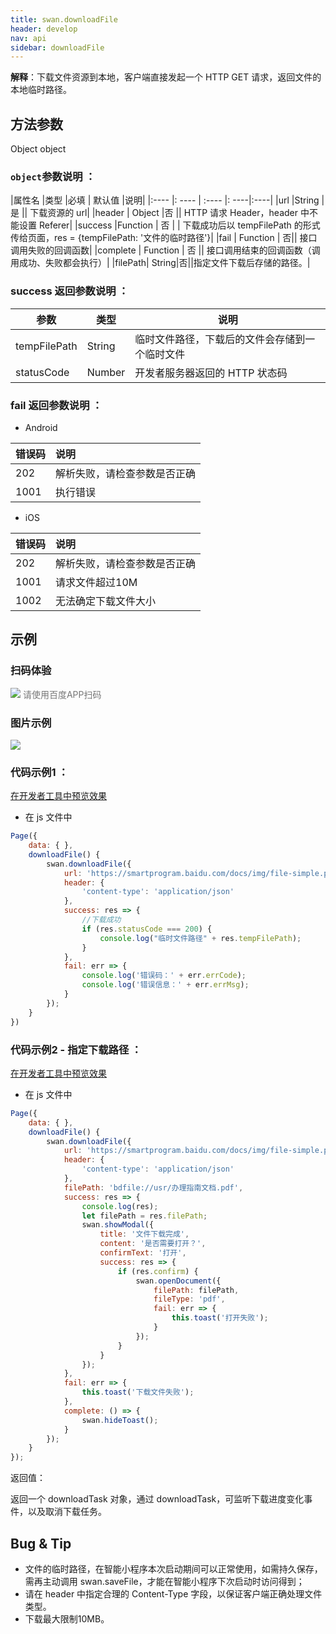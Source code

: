 ```yaml
---
title: swan.downloadFile
header: develop
nav: api
sidebar: downloadFile
---
```




**解释**：下载文件资源到本地，客户端直接发起一个 HTTP GET 请求，返回文件的本地临时路径。


##  方法参数  

Object object

###  `object`参数说明  ：

|属性名 |类型  |必填 | 默认值 |说明|
|:---- |: ---- | :---- |: ----|:----|
|url |String | 是 || 下载资源的 url|
|header | Object  |否 || HTTP 请求 Header，header 中不能设置 Referer|
|success |Function |   否  | | 下载成功后以 tempFilePath 的形式传给页面，res = {tempFilePath: '文件的临时路径'}|
|fail   | Function   | 否||  接口调用失败的回调函数|
|complete  |  Function  |  否 || 接口调用结束的回调函数（调用成功、失败都会执行）|
|filePath| String|否||指定文件下载后存储的路径。|


###  success 返回参数说明  ：

|参数 | 类型 | 说明|
|---- | ---- | ---- |
|tempFilePath  |  String  |临时文件路径，下载后的文件会存储到一个临时文件|
|statusCode | Number | 开发者服务器返回的 HTTP 状态码|

###  fail 返回参数说明  ：


* Android

|错误码|说明|
|:--|:--|
|202|解析失败，请检查参数是否正确  |
|1001|执行错误|

* iOS

|错误码|说明|
|:--|:--|
|202|解析失败，请检查参数是否正确  |
|1001|请求文件超过10M|
|1002|无法确定下载文件大小|

## 示例

### 扫码体验

<div class='scan-code-container'>
    <img src="https://b.bdstatic.com/miniapp/assets/images/doc_demo/downloadFile.png" class="demo-qrcode-image" />
    <font color=#777 12px>请使用百度APP扫码</font>
</div>

###  图片示例  

<div class="m-doc-custom-examples">
    <div class="m-doc-custom-examples-correct">
        <img src="https://b.bdstatic.com/miniapp/images/downloadFile.gif">
    </div>
    <div class="m-doc-custom-examples-correct">
        <img src=" ">
    </div>
    <div class="m-doc-custom-examples-correct">
        <img src=" ">
    </div>     
</div>

###  代码示例1  ：
 

<a href="swanide://fragment/0bac1c0d10ee17ce6be023aac81a8c381572945831796" title="在开发者工具中预览效果" target="_self">在开发者工具中预览效果</a>

* 在 js 文件中

```js
Page({
    data: { },
    downloadFile() {
        swan.downloadFile({
            url: 'https://smartprogram.baidu.com/docs/img/file-simple.pdf',
            header: {
                'content-type': 'application/json'
            },
            success: res => {
                //下载成功
                if (res.statusCode === 200) {
                    console.log("临时文件路径" + res.tempFilePath);
                }
            },
            fail: err => {
                console.log('错误码：' + err.errCode);
                console.log('错误信息：' + err.errMsg);
            }
        });
    }
})
```

###  代码示例2  - 指定下载路径  ：
 

<a href="swanide://fragment/3351aaeff8b78f4bdd7800516ab2b1841575215908227" title="在开发者工具中预览效果" target="_self">在开发者工具中预览效果</a>

* 在 js 文件中

```js
Page({
    data: { },
    downloadFile() {
        swan.downloadFile({
            url: 'https://smartprogram.baidu.com/docs/img/file-simple.pdf',
            header: {
                'content-type': 'application/json'
            },
            filePath: 'bdfile://usr/办理指南文档.pdf',
            success: res => {
                console.log(res);
                let filePath = res.filePath;
                swan.showModal({
                    title: '文件下载完成',
                    content: '是否需要打开？',
                    confirmText: '打开',
                    success: res => {
                        if (res.confirm) {
                            swan.openDocument({
                                filePath: filePath,
                                fileType: 'pdf',
                                fail: err => {
                                    this.toast('打开失败');
                                }
                            });
                        }
                    }
                });
            },
            fail: err => {
                this.toast('下载文件失败');
            },
            complete: () => {
                swan.hideToast();
            }
        });
    }
});
```

返回值：

返回一个 downloadTask 对象，通过 downloadTask，可监听下载进度变化事件，以及取消下载任务。

##  Bug & Tip  

* 文件的临时路径，在智能小程序本次启动期间可以正常使用，如需持久保存，需再主动调用 swan.saveFile，才能在智能小程序下次启动时访问得到；
* 请在 header 中指定合理的 Content-Type 字段，以保证客户端正确处理文件类型。
* 下载最大限制10MB。

